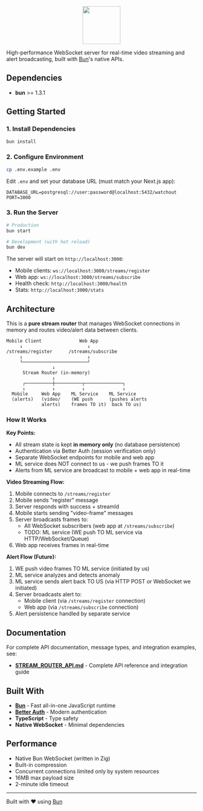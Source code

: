 <div align="center">
    <img src="https://raw.githubusercontent.com/spineda1208/watchout/main/.github/images/logo.png" width="100rem" height="100rem"/>
</div>

High-performance WebSocket server for real-time video streaming and alert broadcasting, built with [Bun](https://bun.sh)'s native APIs.

## Dependencies

- **bun** >= 1.3.1

## Getting Started

### 1. Install Dependencies

```bash
bun install
```

### 2. Configure Environment

```bash
cp .env.example .env
```

Edit `.env` and set your database URL (must match your Next.js app):

```env
DATABASE_URL=postgresql://user:password@localhost:5432/watchout
PORT=3000
```

### 3. Run the Server

```bash
# Production
bun start

# Development (with hot reload)
bun dev
```

The server will start on `http://localhost:3000`:

- Mobile clients: `ws://localhost:3000/streams/register`
- Web app: `ws://localhost:3000/streams/subscribe`
- Health check: `http://localhost:3000/health`
- Stats: `http://localhost:3000/stats`

## Architecture

This is a **pure stream router** that manages WebSocket connections in memory and routes video/alert data between clients.

```
Mobile Client              Web App
     ↓                        ↓
/streams/register      /streams/subscribe
     ↓                        ↓
     └────────────────────────┘
                 ↓
      Stream Router (in-memory)
                 ↓
      ┌──────────┼──────────┬──────────────┐
      ↓          ↓          ↓              ↓
  Mobile     Web App    ML Service    ML Service
  (alerts)   (video/    (WE push      (pushes alerts
             alerts)    frames TO it)  back TO us)
```

### How It Works

**Key Points:**

- All stream state is kept **in memory only** (no database persistence)
- Authentication via Better Auth (session verification only)
- Separate WebSocket endpoints for mobile and web app
- ML service does NOT connect to us - we push frames TO it
- Alerts from ML service are broadcast to mobile + web app in real-time

**Video Streaming Flow:**

1. Mobile connects to `/streams/register`
2. Mobile sends "register" message
3. Server responds with success + streamId
4. Mobile starts sending "video-frame" messages
5. Server broadcasts frames to:
   - All WebSocket subscribers (web app at `/streams/subscribe`)
   - TODO: ML service (WE push TO ML service via HTTP/WebSocket/Queue)
6. Web app receives frames in real-time

**Alert Flow (Future):**

1. WE push video frames TO ML service (initiated by us)
2. ML service analyzes and detects anomaly
3. ML service sends alert back TO US (via HTTP POST or WebSocket we initiated)
4. Server broadcasts alert to:
   - Mobile client (via `/streams/register` connection)
   - Web app (via `/streams/subscribe` connection)
5. Alert persistence handled by separate service

## Documentation

For complete API documentation, message types, and integration examples, see:

- **[STREAM_ROUTER_API.md](./STREAM_ROUTER_API.md)** - Complete API reference and integration guide

## Built With

- **[Bun](https://bun.sh)** - Fast all-in-one JavaScript runtime
- **[Better Auth](https://better-auth.com)** - Modern authentication
- **TypeScript** - Type safety
- **Native WebSocket** - Minimal dependencies

## Performance

- Native Bun WebSocket (written in Zig)
- Built-in compression
- Concurrent connections limited only by system resources
- 16MB max payload size
- 2-minute idle timeout

---

Built with ❤️ using [Bun](https://bun.sh)
